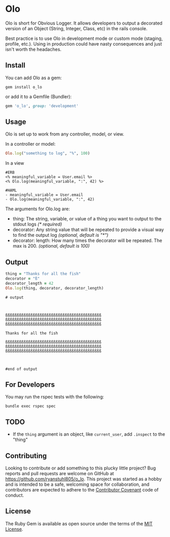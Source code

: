 # Olo

Olo is short for Obvious Logger. It allows developers to output a decorated version of an Object (String, Integer, Class, etc) in the rails console.

Best practice is to use Olo in development mode or custom mode (staging, profile, etc.). Using in production could have nasty consequences and just isn't worth the headaches.

## Install

You can add Olo as a gem:

```
gem install o_lo
```

or add it to a Gemfile (Bundler):

```ruby
gem 'o_lo', group: 'development'
```

## Usage

Olo is set up to work from any controller, model, or view.

In a controller or model:

```ruby
Olo.log("something to log", "%", 100)
```

In a view

```
#ERB
<% meaningful_variable = User.email %>
<% Olo.log(meaningful_variable, ":", 42) %>

#HAML
- meaningful_variable = User.email
- Olo.log(meaningful_variable, ":", 42)
```

The arguments for Olo.log are:

- thing: The string, variable, or value of a thing you want to output to the stdout logs _(\* required)_
- decorator: Any string value that will be repeated to provide a visual way to find the output log _(optional, default is "\*")_
- decorator: length: How many times the decorator will be repeated. The max is 200. _(optional, default is 100)_

## Output

```ruby
thing = "Thanks for all the fish"
decorator = "ß"
decorator_length = 42
Olo.log(thing, decorator, decorator_length)
```

```
# output



ßßßßßßßßßßßßßßßßßßßßßßßßßßßßßßßßßßßßßßßßßß
ßßßßßßßßßßßßßßßßßßßßßßßßßßßßßßßßßßßßßßßßßß
ßßßßßßßßßßßßßßßßßßßßßßßßßßßßßßßßßßßßßßßßßß

Thanks for all the fish

ßßßßßßßßßßßßßßßßßßßßßßßßßßßßßßßßßßßßßßßßßß
ßßßßßßßßßßßßßßßßßßßßßßßßßßßßßßßßßßßßßßßßßß
ßßßßßßßßßßßßßßßßßßßßßßßßßßßßßßßßßßßßßßßßßß



#end of output
```

## For Developers

You may run the rspec tests with the following:

```
bundle exec rspec spec
```

## TODO

- If the `thing` argument is an object, like `current_user`, add `.inspect` to the "thing"

## Contributing

Looking to contribute or add something to this plucky little project? Bug reports and pull requests are welcome on GitHub at https://github.com/ryanstuhl805/o_lo. This project was started as a hobby and is intended to be a safe, welcoming space for collaboration, and contributors are expected to adhere to the [Contributor Covenant](http://contributor-covenant.org) code of conduct.

## License

The Ruby Gem is available as open source under the terms of the [MIT License](https://opensource.org/licenses/MIT).
